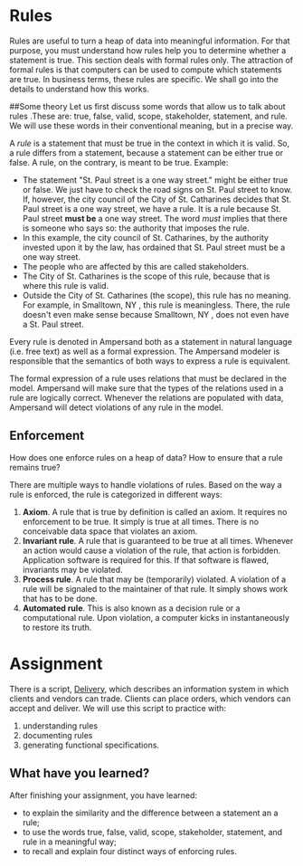 # Rules
Rules are useful to turn a heap of data into meaningful information. For that purpose, you must understand how rules help you to determine whether a statement is true. This section deals with formal rules only. The attraction of formal rules is that computers can be used to compute which statements are true. In business terms, these rules are specific. We shall go into the details to understand how this works.

##Some theory
Let us first discuss some words that allow us to talk about rules .These are: true, false, valid, scope, stakeholder, statement, and rule. We will use these words in their conventional meaning, but in a precise way.

A _rule_ is a statement that must be true in the context in which it is valid.
So, a rule differs from a statement, because a statement can be either true or false. A rule, on the contrary, is meant to be true.
Example:

* The statement "St. Paul street is a one way street." might be either true or false. We just have to check the road signs on St. Paul street to know. If, however, the city council of the City of St. Catharines decides that St. Paul street is a one way street, we have a rule. It is a rule because St. Paul street **must be** a one way street. 
  The word _must_ implies that there is someone who says so: the authority that imposes the rule.
* In this example, the city council of St. Catharines, by the authority invested upon it by the law, has ordained that St. Paul street must be a one way street.
* The people who are affected by this are called stakeholders.
* The City of St. Catharines is the scope of this rule, because that is where this rule is valid.
* Outside the City of St. Catharines \(the scope\), this rule has no meaning.
  For example, in Smalltown, NY , this rule is meaningless. There, the rule doesn't even make sense because Smalltown, NY , does not even have a St. Paul street.

Every rule is denoted in Ampersand both as a statement in natural language \(i.e. free text\) as well as a formal expression. The Ampersand modeler is responsible that the semantics of both ways to express a rule is equivalent.

The formal expression of a rule uses relations that must be declared in the model. Ampersand will make sure that the types of the relations used in a rule are logically correct. Whenever the relations are populated with data, Ampersand will detect violations of any rule in the model.

## Enforcement

How does one enforce rules on a heap of data? How to ensure that a rule remains true?

There are multiple ways to handle violations of rules. Based on the way a rule is enforced, the rule is categorized in different ways:

1. **Axiom**. A rule that is true by definition is called an axiom. It requires no enforcement to be true. It simply is true at all times. There is no conceivable data space that violates an axiom.
2. **Invariant rule**. A rule that is guaranteed to be true at all times. Whenever an action would cause a violation of the rule, that action is forbidden. Application software is required for this. If that software is flawed, invariants may be violated.
3. **Process rule**. A rule that may be \(temporarily\) violated. A violation of a rule will be signaled to the maintainer of that rule. It simply shows work that has to be done.
4. **Automated rule**. This is also known as a decision rule or a computational rule. Upon violation, a computer kicks in instantaneously to restore its truth.

# Assignment

There is a script, [Delivery](/tutorial/rules/try-it-out-delivery.md), which describes an information system in which clients and vendors can trade. Clients can place orders, which vendors can accept and deliver. We will use this script to practice with:

1. understanding rules
2. documenting rules
3. generating functional specifications.

## What have you learned?
After finishing your assignment, you have learned:

* to explain the similarity and the difference between a statement an a rule;
* to use the words true, false, valid, scope, stakeholder, statement, and rule in a meaningful way;
* to recall and explain four distinct ways of enforcing rules.

